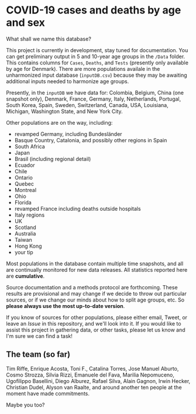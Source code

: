 # COVID-19 cases and deaths by age and sex

What shall we name this database?

This project is currently in development, stay tuned for documentation. You can get preliminary output in 5 and 10-year age groups in the `/Data` folder. This contains columns for `Cases`, `Deaths`, and `Tests` (presently only available by age for Denmark). There are more populations availale in the unharmonized input database (`inputDB.csv`) because they may be awaiting additional inputs needed to harmonize age groups.

Presently, in the `inputDB` we have data for:
Colombia, Belgium, China (one snapshot only), Denmark, France, Germany, Italy, Netherlands, Portugal, South Korea, Spain, Sweden, Switzerland, Canada, USA, Louisiana, Michigan, Washington State, and New York City.

Other populations are on the way, including:

- revamped Germany, including Bundesländer
- Basque Country, Catalonia, and possibly other regions in Spain
- South Africa
- Japan
- Brasil (including regional detail)
- Ecuador
- Chile
- Ontario
- Quebec
- Montreal
- Ohio
- Florida
- revamped France including deaths outside hospitals 
- Italy regions
- UK
- Scotland
- Australia
- Taiwan
- Hong Kong
- your tip

Most populations in the database contain multiple time snapshots, and all are continually monitored for new data releases.  All statistics reported here are **cumulative**. 

Source documentation and a methods protocol are forthcoming. These results are provisional and may change if we decide to throw out particular sources, or if we change our minds about how to split age groups, etc. So **please always use the most up-to-date version**.

If you know of sources for other populations, please either email, Tweet, or leave an *Issue* in this repository, and we'll look into it. If you would like to assist this project in gathering data, or other tasks, please let us know and I'm sure we can find a task!

## The team (so far)
Tim Riffe, Enrique Acosta, Toni F., Catalina Torres, Jose Manuel Aburto, Cosmo Strozza, Silvia Rizzi, Emanuele del Fava, Marilia Nepomuceno, Ugofilippo Basellini, Diego Alburez, Rafael Silva, Alain Gagnon, Irwin Hecker, Christian Dudel, Alyson van Raalte, and around another ten people at the moment have made commitments. 

Maybe you too?




